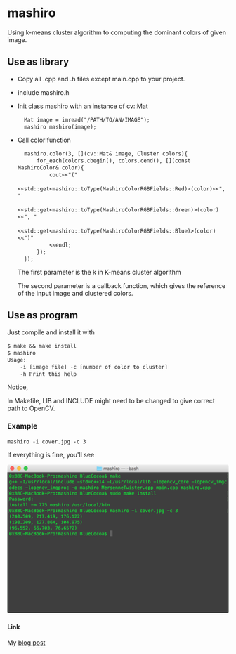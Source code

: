 # mashiro
Using k-means cluster algorithm to computing the dominant colors of given image. 

## Use as library
* Copy all .cpp and .h files except main.cpp to your project.
* include mashiro.h
* Init class mashiro with an instance of cv::Mat
		
		Mat image = imread("/PATH/TO/AN/IMAGE");
		mashiro mashiro(image);

* Call color function

		mashiro.color(3, [](cv::Mat& image, Cluster colors){
		    for_each(colors.cbegin(), colors.cend(), [](const MashiroColor& color){
		        cout<<"("
		            <<std::get<mashiro::toType(MashiroColorRGBFields::Red)>(color)<<", "
		            <<std::get<mashiro::toType(MashiroColorRGBFields::Green)>(color)<<", "
		            <<std::get<mashiro::toType(MashiroColorRGBFields::Blue)>(color)<<")"
		        <<endl;
		    });
		});

    The first parameter is the k in K-means cluster algorithm
    
    The second parameter is a callback function, which gives the reference of the input image and clustered colors.

## Use as program
Just compile and install it with
```
$ make && make install
$ mashiro
Usage:
	-i [image file] -c [number of color to cluster]
	-h Print this help
```

Notice,

In Makefile, LIB and INCLUDE might need to be changed to give correct path to OpenCV.

### Example
```
mashiro -i cover.jpg -c 3
```

If everything is fine, you'll see

![Screenshot](https://raw.githubusercontent.com/BlueCocoa/mashiro/master/Screenshot.png)

#### Link
My [blog post](https://blog.0xbbc.com/2016/02/using-k-means-cluster-algorithm-to-computing-the-dominant-colors-of-given-image/)
